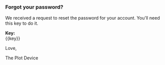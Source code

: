 ### Forgot your password?

We received a request to reset the password for your account. You'll
need this key to do it.

__Key:__  
{{key}}

Love,

The Plot Device
